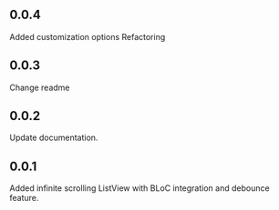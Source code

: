 ## 0.0.4

Added customization options
Refactoring

## 0.0.3

Change readme

## 0.0.2

Update documentation.

## 0.0.1

Added infinite scrolling ListView with BLoC integration and debounce feature.
